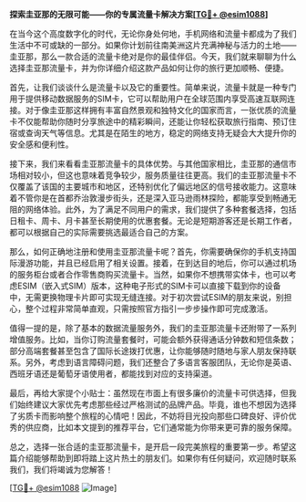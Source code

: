 **探索圭亚那的无限可能——你的专属流量卡解决方案[[TG💪+ @esim1088](https://t.me/s/esim1088)]**

在当今这个高度数字化的时代，无论你身处何地，手机网络和流量卡都成为了我们生活中不可或缺的一部分。如果你计划前往南美洲这片充满神秘与活力的土地——圭亚那，那么一款合适的流量卡绝对是你的最佳伴侣。今天，我们就来聊聊为什么选择圭亚那流量卡，并为你详细介绍这款产品如何让你的旅行更加顺畅、便捷。

首先，让我们谈谈什么是流量卡以及它的重要性。简单来说，流量卡就是一种专门用于提供移动数据服务的SIM卡，它可以帮助用户在全球范围内享受高速互联网连接。对于像圭亚那这样拥有丰富自然景观和独特文化的国家而言，一张优质的流量卡不仅能帮助你随时分享旅途中的精彩瞬间，还能让你轻松获取旅行指南、预订住宿或查询天气等信息。尤其是在陌生的地方，稳定的网络支持无疑会大大提升你的安全感和便利性。

接下来，我们来看看圭亚那流量卡的具体优势。与其他国家相比，圭亚那的通信市场相对较小，但这也意味着竞争较少，服务质量往往更高。我们的圭亚那流量卡不仅覆盖了该国的主要城市和地区，还特别优化了偏远地区的信号接收能力。这意味着不管你是在首都乔治敦漫步街头，还是深入亚马逊雨林探险，都能享受到畅通无阻的网络体验。此外，为了满足不同用户的需求，我们提供了多种套餐选择，包括日租卡、周卡、月卡甚至长期使用的优惠套餐。无论是短期游客还是长期工作者，都可以根据自己的实际需要挑选最适合自己的方案。

那么，如何正确地注册和使用圭亚那流量卡呢？首先，你需要确保你的手机支持国际漫游功能，并且已经启用了相关设置。接着，在到达目的地后，你可以通过机场的服务柜台或者合作零售商购买流量卡。当然，如果你不想携带实体卡，也可以考虑ESIM（嵌入式SIM）版本，这种电子形式的SIM卡可以直接下载到你的设备中，无需更换物理卡片即可实现无缝连接。对于初次尝试ESIM的朋友来说，别担心，整个过程非常简单直观，只需按照官方指引一步步操作即可完成激活。

值得一提的是，除了基本的数据流量服务外，我们的圭亚那流量卡还附带了一系列增值服务。比如，当你订购流量套餐时，可能会额外获得通话分钟数和短信条数；部分高端套餐甚至包含了国际长途拨打优惠，让你能够随时随地与家人朋友保持联系。另外，考虑到语言障碍问题，我们还整合了多语言客服团队，无论你是英语、西班牙语还是葡萄牙语使用者，都能找到对应的支持渠道。

最后，再给大家提个小贴士：虽然现在市面上有很多廉价的流量卡可供选择，但我们始终建议大家优先考虑那些经过严格测试的品牌产品。毕竟，谁也不想因为选择了劣质卡而影响整个旅程的心情吧！因此，不妨将目光投向那些口碑良好、评价优秀的供应商，比如本文提到的推荐平台，它们通常能为你带来更可靠的服务保障。

总之，选择一张合适的圭亚那流量卡，是开启一段完美旅程的重要第一步。希望这篇介绍能够帮助到即将踏上这片热土的朋友们。如果你有任何疑问，欢迎随时联系我们，我们将竭诚为您解答！

[[TG💪+ @esim1088](https://t.me/s/esim1088) ![Image](https://i.postimg.cc/4NQfJmqS/Snipaste-2025-05-13-00-14-12.png)]